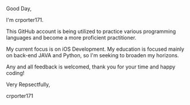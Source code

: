 Good Day,

  I'm crporter171.
  
  This GitHub account is being utilized to practice various
  programming languages and become a more proficient practitioner.
  
  My current focus is on iOS Development. My education is 
  focused mainly on back-end JAVA and Python, so I'm seeking to broaden my horizons.
  
  Any and all feedback is welcomed, thank you for your time
  and happy coding!
  
Very Repsectfully,

crporter171



